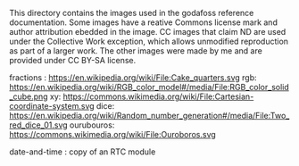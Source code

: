 This directory contains the images used
in the godafoss reference documentation.
Some images have a reative Commons license mark and author
attribution ebedded in the image.
CC images that claim ND are used under the Collective Work exception,
which allows unmodified reproduction as part of a larger work.
The other images were made by me and are provided under CC BY-SA license.

fractions : https://en.wikipedia.org/wiki/File:Cake_quarters.svg
rgb: https://en.wikipedia.org/wiki/RGB_color_model#/media/File:RGB_color_solid_cube.png
xy: https://commons.wikimedia.org/wiki/File:Cartesian-coordinate-system.svg
dice: https://en.wikipedia.org/wiki/Random_number_generation#/media/File:Two_red_dice_01.svg
ourubouros: https://commons.wikimedia.org/wiki/File:Ouroboros.svg

date-and-time : copy of an RTC module
